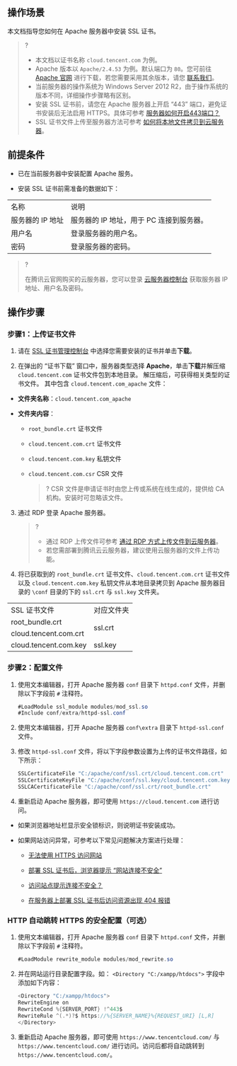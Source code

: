 ## 操作场景

本文档指导您如何在 Apache 服务器中安装 SSL 证书。

>?
>
> - 本文档以证书名称 `cloud.tencent.com` 为例。
> - Apache 版本以 `Apache/2.4.53` 为例。默认端口为 `80`。您可前往 [Apache 官网](https://httpd.apache.org/download.cgi/) 进行下载，若您需要采用其余版本，请您 [联系我们](https://intl.cloud.tencent.com/document/product/1007/30951)。
> - 当前服务器的操作系统为 Windows Server 2012 R2，由于操作系统的版本不同，详细操作步骤略有区别。
> - 安装 SSL 证书前，请您在 Apache 服务器上开启 “443” 端口，避免证书安装后无法启用 HTTPS。具体可参考 [服务器如何开启443端口？](https://intl.cloud.tencent.com/document/product/1007/36738)
> - SSL 证书文件上传至服务器方法可参考 [如何将本地文件拷贝到云服务器](https://intl.cloud.tencent.com/document/product/213/34821)。


## 前提条件
- 已在当前服务器中安装配置 Apache 服务。

- 安装 SSL 证书前需准备的数据如下：

<table>
<tr>
<td rowspan="1" colSpan="1" >名称</td>
<td rowspan="1" colSpan="1" >说明</td>
</tr>
<tr>
<td rowspan="1" colSpan="1" >服务器的 IP 地址</td>
<td rowspan="1" colSpan="1" >服务器的 IP 地址，用于 PC 连接到服务器。</td>
</tr>
<tr>
<td rowspan="1" colSpan="1" >用户名</td>
<td rowspan="1" colSpan="1" >登录服务器的用户名。</td>
</tr>
<tr>
<td rowspan="1" colSpan="1" >密码</td>
<td rowspan="1" colSpan="1" > 登录服务器的密码。</td>
</tr>
</table>


   >?
   >
   > 在腾讯云官网购买的云服务器，您可以登录 [云服务器控制台](https://console.cloud.tencent.com/cvm)  获取服务器 IP 地址、用户名及密码。
   >


## 操作步骤

### 步骤1：上传证书文件
1. 请在 [SSL 证书管理控制台](https://console.cloud.tencent.com/ssl) 中选择您需要安装的证书并单击**下载**。

2. 在弹出的 “证书下载” 窗口中，服务器类型选择 **Apache**，单击**下载**并解压缩 `cloud.tencent.com` 证书文件包到本地目录。
解压缩后，可获得相关类型的证书文件。 其中包含 `cloud.tencent.com_apache` 文件：

  - **文件夹名称**：`cloud.tencent.com_apache`

  - **文件夹内容**：

    - `root_bundle.crt` 证书文件

    - `cloud.tencent.com.crt` 证书文件

    - `cloud.tencent.com.key` 私钥文件

    - `cloud.tencent.com.csr` CSR 文件
      

         >?
         > CSR 文件是申请证书时由您上传或系统在线生成的，提供给 CA 机构。安装时可忽略该文件。
         >

3. 通过 RDP 登录 Apache 服务器。
   

   >?
   >   - 通过 RDP 上传文件可参考 [通过 RDP 方式上传文件到云服务器](https://intl.cloud.tencent.com/document/product/213/34822)。
   >   - 若您需部署到腾讯云云服务器，建议使用云服务器的文件上传功能。

4. 将已获取到的 `root_bundle.crt` 证书文件、`cloud.tencent.com.crt` 证书文件以及 `cloud.tencent.com.key` 私钥文件从本地目录拷贝到 Apache 服务器目录的 `\conf` 目录的下的 `ssl.crt` 与 `ssl.key` 文件夹。

<table>
<tr>
<td rowspan="1" colSpan="1" >SSL 证书文件</td>
<td rowspan="1" colSpan="1" >对应文件夹</td>
</tr>
<tr>
<td rowspan="1" colSpan="1" >root_bundle.crt</td>
<td rowspan="2" colSpan="1" >ssl.crt</td>
</tr>
<tr>
<td rowspan="1" colSpan="1" >cloud.tencent.com.crt</td>
</tr>
<tr>
<td rowspan="1" colSpan="1" >cloud.tencent.com.key</td>
<td rowspan="1" colSpan="1" >ssl.key</td>
</tr>
</table>


### 步骤2：配置文件
1. 使用文本编辑器，打开 Apache 服务器 `conf` 目录下 `httpd.conf` 文件，并删除以下字段前 `#` 注释符。

   ``` java
   #LoadModule ssl_module modules/mod_ssl.so
   #Include conf/extra/httpd-ssl.conf
   ```
2. 使用文本编辑器，打开 Apache 服务器 `conf\extra` 目录下 `httpd-ssl.conf` 文件。

3. 修改 `httpd-ssl.conf` 文件，将以下字段参数设置为上传的证书文件路径，如下所示：

   ``` java
   SSLCertificateFile "C:/apache/conf/ssl.crt/cloud.tencent.com.crt"
   SSLCertificateKeyFile "C:/apache/conf/ssl.key/cloud.tencent.com.key"
   SSLCACertificateFile "C:/apache/conf/ssl.crt/root_bundle.crt"
   ```
4. 重新启动 Apache 服务器，即可使用 `https://cloud.tencent.com` 进行访问。

- 如果浏览器地址栏显示安全锁标识，则说明证书安装成功。

- 如果网站访问异常，可参考以下常见问题解决方案进行处理：

    - [无法使用 HTTPS 访问网站](https://intl.cloud.tencent.com/document/product/1007/39821)

    - [部署 SSL 证书后，浏览器提示 “网站连接不安全”](https://intl.cloud.tencent.com/document/product/1007/40674)

    - [访问站点提示连接不安全？](https://intl.cloud.tencent.com/document/product/1007/30184)

    - [在服务器上部署 SSL 证书后访问资源出现 404 报错](https://intl.cloud.tencent.com/document/product/1007/39820)


### HTTP 自动跳转 HTTPS 的安全配置（可选）
1. 使用文本编辑器，打开 Apache 服务器 `conf` 目录下 `httpd.conf` 文件，并删除以下字段前 `#` 注释符。

   ``` java
   #LoadModule rewrite_module modules/mod_rewrite.so
   ```
2. 并在网站运行目录配置字段。如： `<Directory "C:/xampp/htdocs">` 字段中添加如下内容：

   ``` java
   <Directory "C:/xampp/htdocs">
   RewriteEngine on
   RewriteCond %{SERVER_PORT} !^443$
   RewriteRule ^(.*)?$ https://%{SERVER_NAME}%{REQUEST_URI} [L,R]
   </Directory>
   ```
3. 重新启动 Apache 服务器，即可使用 `https://www.tencentcloud.com/` 与 `https://www.tencentcloud.com/` 进行访问。访问后都将自动跳转到 `https://www.tencentcloud.com/`。

